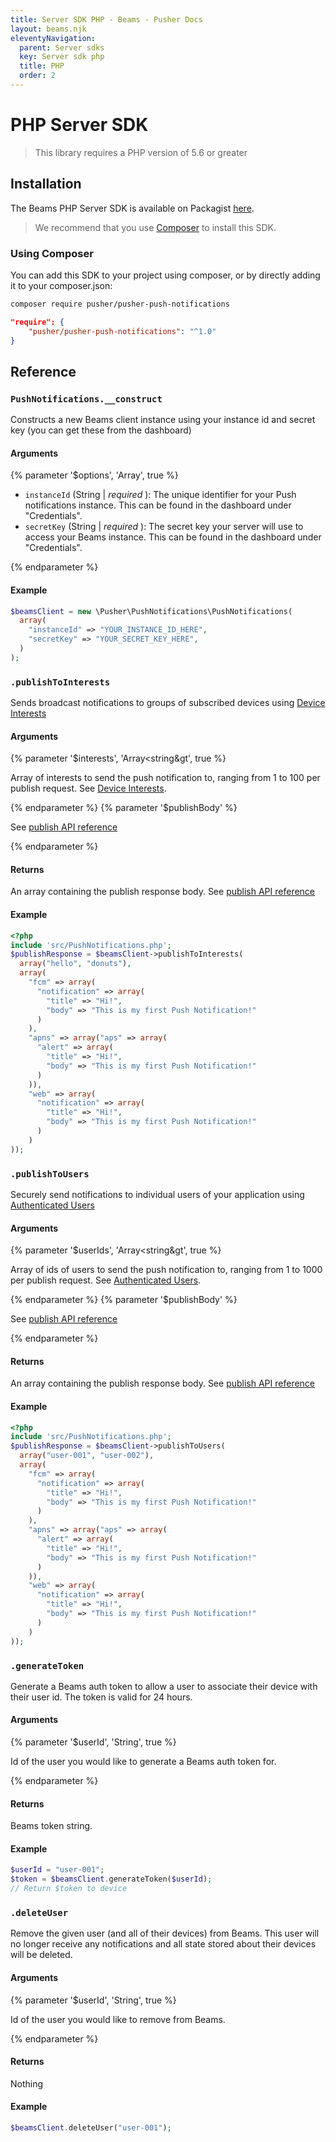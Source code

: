 ```yaml
---
title: Server SDK PHP - Beams - Pusher Docs
layout: beams.njk
eleventyNavigation:
  parent: Server sdks
  key: Server sdk php
  title: PHP
  order: 2
---
```


# PHP Server SDK

> This library requires a PHP version of 5.6 or greater

## Installation

The Beams PHP Server SDK is available on Packagist [here](https://packagist.org/packages/pusher/pusher-push-notifications).

> We recommend that you use [Composer](https://getcomposer.org/) to install this SDK.

### Using Composer

You can add this SDK to your project using composer, or by directly adding it to your composer.json:

```bash
composer require pusher/pusher-push-notifications
```

```json
"require": {
    "pusher/pusher-push-notifications": "^1.0"
}
```

## Reference

### `PushNotifications.__construct`

Constructs a new Beams client instance using your instance id and secret key (you can get these from the dashboard)

#### Arguments

{% parameter '$options', 'Array', true %}

- `instanceId` (String | _required_ ): The unique identifier for your Push notifications instance. This can be found in the dashboard under "Credentials".
- `secretKey` (String | _required_ ): The secret key your server will use to access your Beams instance. This can be found in the dashboard under "Credentials".

{% endparameter %}

#### Example

```php
$beamsClient = new \Pusher\PushNotifications\PushNotifications(
  array(
    "instanceId" => "YOUR_INSTANCE_ID_HERE",
    "secretKey" => "YOUR_SECRET_KEY_HERE",
  )
);
```

### `.publishToInterests`

Sends broadcast notifications to groups of subscribed devices using [Device Interests](/docs/beams/concepts/device-interests)

#### Arguments

{% parameter '$interests', 'Array&lt;string&gt', true %}

Array of interests to send the push notification to, ranging from 1 to 100 per publish request. See [Device Interests](/docs/beams/concepts/device-interests).

{% endparameter %}
{% parameter '$publishBody' %}

See [publish API reference](/docs/beams/reference/publish-api#request-body)

{% endparameter %}

#### Returns

An array containing the publish response body. See [publish API reference](/docs/beams/reference/publish-api#success-response-body)

#### Example

```php
<?php
include 'src/PushNotifications.php';
$publishResponse = $beamsClient->publishToInterests(
  array("hello", "donuts"),
  array(
    "fcm" => array(
      "notification" => array(
        "title" => "Hi!",
        "body" => "This is my first Push Notification!"
      )
    ),
    "apns" => array("aps" => array(
      "alert" => array(
        "title" => "Hi!",
        "body" => "This is my first Push Notification!"
      )
    )),
    "web" => array(
      "notification" => array(
        "title" => "Hi!",
        "body" => "This is my first Push Notification!"
      )
    )
));
```

### `.publishToUsers`

Securely send notifications to individual users of your application using [Authenticated Users](/docs/beams/concepts/authenticated-users)

#### Arguments

{% parameter '$userIds', 'Array&lt;string&gt', true %}

Array of ids of users to send the push notification to, ranging from 1 to 1000 per publish request. See [Authenticated Users](/docs/beams/concepts/authenticated-users).

{% endparameter %}
{% parameter '$publishBody' %}

See [publish API reference](/docs/beams/reference/publish-api#request-body)

{% endparameter %}

#### Returns

An array containing the publish response body. See [publish API reference](/docs/beams/reference/publish-api#success-response-body)

#### Example

```php
<?php
include 'src/PushNotifications.php';
$publishResponse = $beamsClient->publishToUsers(
  array("user-001", "user-002"),
  array(
    "fcm" => array(
      "notification" => array(
        "title" => "Hi!",
        "body" => "This is my first Push Notification!"
      )
    ),
    "apns" => array("aps" => array(
      "alert" => array(
        "title" => "Hi!",
        "body" => "This is my first Push Notification!"
      )
    )),
    "web" => array(
      "notification" => array(
        "title" => "Hi!",
        "body" => "This is my first Push Notification!"
      )
    )
));
```

### `.generateToken`

Generate a Beams auth token to allow a user to associate their device with their user id. The token is valid for 24 hours.

#### Arguments

{% parameter '$userId', 'String', true %}

Id of the user you would like to generate a Beams auth token for.

{% endparameter %}

#### Returns

Beams token string.

#### Example

```php
$userId = "user-001";
$token = $beamsClient.generateToken($userId);
// Return $token to device
```

### `.deleteUser`

Remove the given user (and all of their devices) from Beams. This user will no longer receive any notifications and all state stored about their devices will be deleted.

#### Arguments

{% parameter '$userId', 'String', true %}

Id of the user you would like to remove from Beams.

{% endparameter %}

#### Returns

Nothing

#### Example

```php
$beamsClient.deleteUser("user-001");
```
